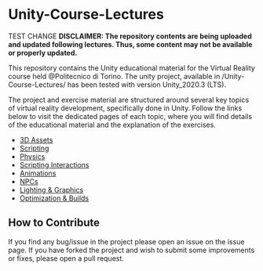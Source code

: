 # Unity-Course-Lectures
TEST CHANGE
**DISCLAIMER:
The repository contents are being uploaded and updated following lectures. Thus, some content may not be available or properly updated.**

This repository contains the Unity educational material for the Virtual Reality course held @Politecnico di Torino. 
The unity project, available in /Unity-Course-Lectures/ has been tested with version Unity_2020.3 (LTS).

The project and exercise material are structured around several key topics of virtual reality development, specifically done in Unity. Follow the links below to visit the dedicated pages of each topic, where you will find details of the educational material and the explanation of the exercises.

- [3D Assets]()
- [Scripting](docs/scripting/scripting.md)
- [Physics](docs/physics/physics.md)
- [Scripting Interactions]()
- [Animations]()
- [NPCs]()
- [Lighting & Graphics]()
- [Optimization & Builds]()


## How to Contribute
If you find any bug/issue in the project please open an issue on the issue page.
If you have forked the project and wish to submit some improvements or fixes, please open a pull request.
